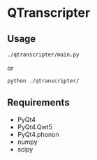 # QTranscripter

## Usage

```bash
./qtranscripter/main.py
```

or

```bash
python ./qtranscripter/
```

## Requirements

* PyQt4
* PyQt4.Qwt5
* PyQt4.phonon
* numpy
* scipy
